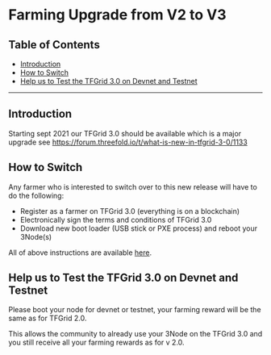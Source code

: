 <h1>Farming Upgrade from V2 to V3</h1>

<h2> Table of Contents </h2>

- [Introduction](#introduction)
- [How to Switch](#how-to-switch)
- [Help us to Test the TFGrid 3.0 on Devnet and Testnet](#help-us-to-test-the-tfgrid-30-on-devnet-and-testnet)

***

## Introduction

Starting sept 2021 our TFGrid 3.0 should be available which is a major upgrade see https://forum.threefold.io/t/what-is-new-in-tfgrid-3-0/1133

## How to Switch

Any farmer who is interested to switch over to this new release will have to do the following:

- Register as a farmer on TFGrid 3.0 (everything is on a blockchain)
- Electronically sign the terms and conditions of TFGrid 3.0
- Download new boot loader (USB stick or PXE process) and reboot your 3Node(s)

All of above instructions are available [here](../../../farmers/farmers.md).

## Help us to Test the TFGrid 3.0 on Devnet and Testnet

Please boot your node for devnet or testnet, your farming reward will be the same as for TFGrid 2.0.

This allows the community to already use your 3Node on the TFGrid 3.0 and you still receive all your farming rewards as for v 2.0.
